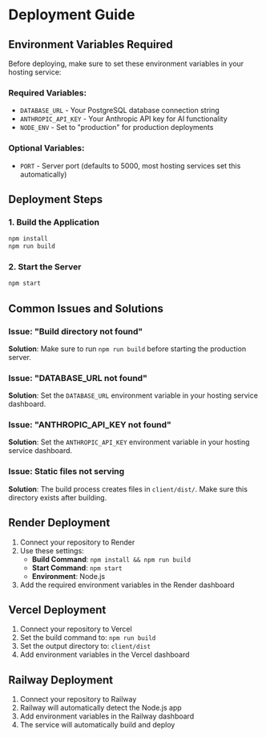 # Deployment Guide

## Environment Variables Required

Before deploying, make sure to set these environment variables in your hosting service:

### Required Variables:
- `DATABASE_URL` - Your PostgreSQL database connection string
- `ANTHROPIC_API_KEY` - Your Anthropic API key for AI functionality
- `NODE_ENV` - Set to "production" for production deployments

### Optional Variables:
- `PORT` - Server port (defaults to 5000, most hosting services set this automatically)

## Deployment Steps

### 1. Build the Application
```bash
npm install
npm run build
```

### 2. Start the Server
```bash
npm start
```

## Common Issues and Solutions

### Issue: "Build directory not found"
**Solution**: Make sure to run `npm run build` before starting the production server.

### Issue: "DATABASE_URL not found"
**Solution**: Set the `DATABASE_URL` environment variable in your hosting service dashboard.

### Issue: "ANTHROPIC_API_KEY not found"
**Solution**: Set the `ANTHROPIC_API_KEY` environment variable in your hosting service dashboard.

### Issue: Static files not serving
**Solution**: The build process creates files in `client/dist/`. Make sure this directory exists after building.

## Render Deployment

1. Connect your repository to Render
2. Use these settings:
   - **Build Command**: `npm install && npm run build`
   - **Start Command**: `npm start`
   - **Environment**: Node.js
3. Add the required environment variables in the Render dashboard

## Vercel Deployment

1. Connect your repository to Vercel
2. Set the build command to: `npm run build`
3. Set the output directory to: `client/dist`
4. Add environment variables in the Vercel dashboard

## Railway Deployment

1. Connect your repository to Railway
2. Railway will automatically detect the Node.js app
3. Add environment variables in the Railway dashboard
4. The service will automatically build and deploy 